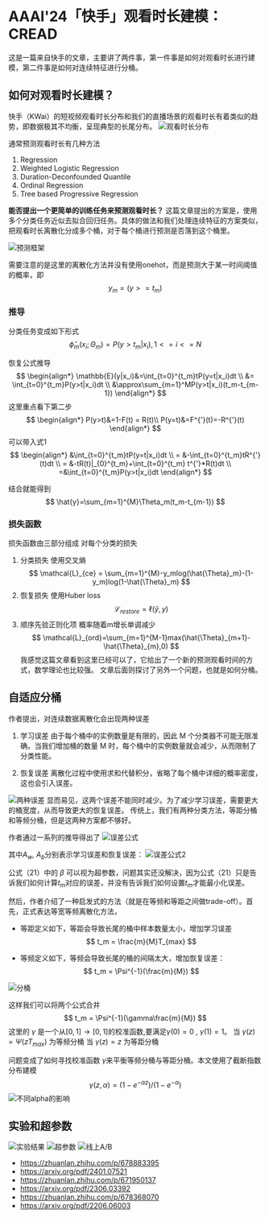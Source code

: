 # AAAI'24「快手」观看时长建模：CREAD

这是一篇来自快手的文章，主要讲了两件事，第一件事是如何对观看时长进行建模，第二件事是如何对连续特征进行分桶。

## 如何对观看时长建模？

快手（KWai）的短视频观看时长分布和我们的直播场景的观看时长有着类似的趋势，即数据极其不均衡，呈现典型的长尾分布。
![观看时长分布](watch-time-density-percentile.jpg "观看时长分布")

通常预测观看时长有几种方法
1. Regression
2. Weighted Logistic Regression
3. Duration-Deconfounded Quantile
4. Ordinal Regression
5. Tree based Progressive Regression

**能否提出一个更简单的训练任务来预测观看时长？**
这篇文章提出的方案是，使用多个分类任务近似去拟合回归任务。具体的做法和我们处理连续特征的方案类似，把观看时长离散化分成多个桶，对于每个桶进行预测是否落到这个桶里。

![预测框架](framework.png "预测框架")

需要注意的是这里的离散化方法并没有使用onehot，而是预测大于某一时间阈值的概率，即
$$
y_m = (y>=t_m)
$$
### 推导
分类任务变成如下形式
$$
{\hat{\phi}}_m(x_i;\Theta_m)=P(y>t_m|x_i),1<=i<=N
$$

恢复公式推导
$$
\begin{align*}
\mathbb{E}(y|x_i)&=\int_{t=0}^{t_m}tP(y=t|x_i)dt \\ 
&= \int_{t=0}^{t_m}P(y>t|x_i)dt \\
&\approx\sum_{m=1}^MP(y>t|x_i)(t_m-t_{m-1})
\end{align*}
$$
这里重点看下第二步
$$
\begin{align*}
P(y>t)&=1-F(t) = R(t)\\
P(y=t)&=F^{'}(t)=-R^{'}(t)
\end{align*}
$$
可以带入式1
$$
\begin{align*}
&\int_{t=0}^{t_m}tP(y=t|x_i)dt \\
= &-\int_{t=0}^{t_m}tR^{'}(t)dt \\ 
= &-tR(t)|_{0}^{t_m}+\int_{t=0}^{t_m} t^{'}*R(t)dt \\
=&\int_{t=0}^{t_m}P(y>t|x_i)dt
\end{align*}
$$

结合就能得到
$$
\hat{y}=\sum_{m=1}^{M}\Theta_m(t_m-t_{m-1})
$$

### 损失函数
损失函数由三部分组成
对每个分类的损失
1. 分类损失
使用交叉熵
$$
\mathcal{L}_{ce} = \sum_{m=1}^{M}-y_mlog(\hat{\Theta}_m)-(1-y_m)log(1-\hat{\Theta}_m)
$$
2. 恢复损失
使用Huber loss
$$
\mathcal{L}_{restore}=\ell(\hat{y},y)
$$
3. 顺序先验正则化项
概率随着m增长单调减少
$$
\mathcal{L}_{ord}=\sum_{m=1}^{M-1}max(\hat{\Theta}_{m+1}-\hat{\Theta}_{m},0)
$$
我感觉这篇文章看到这里已经可以了，它给出了一个新的预测观看时间的方式，数学理论也比较强。
文章后面则探讨了另外一个问题，也就是如何分桶。

## 自适应分桶

作者提出，对连续数据离散化会出现两种误差

1. 学习误差
由于每个桶中的实例数量是有限的，因此 M 个分类器不可能无限准确。当我们增加桶的数量 M 时，每个桶中的实例数量就会减少，从而限制了分类性能。

2. 恢复误差
离散化过程中使用求和代替积分，省略了每个桶中详细的概率密度，这也会引入误差。

![两种误差](error-types.png "两种误差")
显而易见，这两个误差不能同时减少。为了减少学习误差，需要更大的桶宽度，从而导致更大的恢复误差。
传统上，我们有两种分类方法，等距分桶和等频分桶，但是这两种方案都不够好。

作者通过一系列的推导得出了
![误差公式](image.png)

其中$A_w$, $A_b$分别表示学习误差和恢复误差：
![误差公式2](image-2.png)

公式（21）中的 $\beta$ 可以视为超参数，问题其实还没解决，因为公式（21）只是告诉我们如何计算$t_m$对应的误差，并没有告诉我们如何设置$t_m$才能最小化误差。

然后，作者介绍了一种启发式的方法（就是在等频和等距之间做trade-off）。首先，正式表达等宽等频离散化方法，
- 等距定义如下，等距会导致长尾的桶中样本数量太小，增加学习误差
$$
t_m = \frac{m}{M}T_{max}
$$

- 等频定义如下，等频会导致长尾的桶的间隔太大，增加恢复误差：
$$
t_m = \Psi^{-1}(\frac{m}{M})
$$

![分桶](discretization.png "分桶")

这样我们可以将两个公式合并
$$
t_m = \Psi^{-1}(\gamma\frac{m}{M})
$$
这里的 $\gamma%$ 是一个从$[0,1]\rightarrow[0,1]$的校准函数,要满足$\gamma(0)=0$ , $\gamma(1)=1$。
当 $\gamma(z)=\Psi(zT_{max})$ 为等频分桶
当 $\gamma(z)=z$ 为等距分桶

问题变成了如何寻找校准函数 $\gamma%$来平衡等频分桶与等距分桶。本文使用了截断指数分布建模
$$
\gamma(z,\alpha)=(1-e^{-\alpha z})/(1-e^{-\alpha})
$$
![不同alpha的影响](shifting.png)

## 实验和超参数
![实验结果](image-3.png)
![超参数](image-4.png)
![线上A/B](image-5.png)

- https://zhuanlan.zhihu.com/p/678883395
- https://arxiv.org/pdf/2401.07521
- https://zhuanlan.zhihu.com/p/671950137
- https://arxiv.org/pdf/2306.03392
- https://zhuanlan.zhihu.com/p/678368070
- https://arxiv.org/pdf/2206.06003